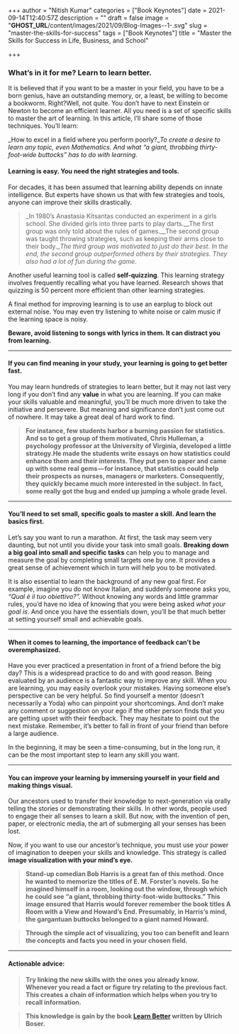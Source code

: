 +++
author = "Nitish Kumar"
categories = ["Book Keynotes"]
date = 2021-09-14T12:40:57Z
description = ""
draft = false
image = "__GHOST_URL__/content/images/2021/09/Blog-Images--1-.svg"
slug = "master-the-skills-for-success"
tags = ["Book Keynotes"]
title = "Master the Skills for Success in Life, Business, and School"

+++


### What’s in it for me? Learn to learn better.

It is believed that if you want to be a master in your field, you have to be a born genius, have an outstanding memory, or, a least, be willing to become a bookworm. Right?Well, not quite. You don’t have to next Einstein or Newton to become an efficient learner. All you need is a set of specific skills to master the art of learning. In this article, I’ll share some of those techniques. You’ll learn:

_How to excel in a field where you perform poorly?__To create a desire to learn any topic, even Mathematics._ _And what “a giant, throbbing thirty-foot-wide buttocks” has to do with learning._

#### Learning is easy. You need the right strategies and tools.

For decades, it has been assumed that learning ability depends on innate intelligence. But experts have shown us that with few strategies and tools, anyone can improve their skills drastically.

> _In 1980’s Anastasia Kitsantas conducted an experiment in a girls school. She divided girls into three parts to play darts.__The first group was only told about the rules of games.__The second group was taught throwing strategies, such as keeping their arms close to their body.__The third group was motivated to just do their best._ _In the end, the second group outperformed others by their strategies. They also had a lot of fun during the game._

Another useful learning tool is called **self-quizzing**. This learning strategy involves frequently recalling what you have learned. Research shows that quizzing is 50 percent more efficient than other learning strategies.

A final method for improving learning is to use an earplug to block out external noise. You may even try listening to white noise or calm music if the learning space is noisy.

**Beware, avoid listening to songs with lyrics in them. It can distract you from learning.**

---

#### If you can find meaning in your study, your learning is going to get better fast.

You may learn hundreds of strategies to learn better, but it may not last very long if you don’t find any **value** in what you are learning. If you can make your skills valuable and meaningful, you’ll be much more driven to take the initiative and persevere. But meaning and significance don’t just come out of nowhere. It may take a great deal of hard work to find.

> __For instance, few students harbor a burning passion for statistics. And so to get a group of them motivated, Chris Hulleman, a psychology professor at the University of Virginia, developed a little strategy.He made the students write essays on how statistics could enhance them and their interests. They put pen to paper and came up with some real gems — for instance, that statistics could help their prospects as nurses, managers or marketers. Consequently, they quickly became much more interested in the subject. In fact, some really got the bug and ended up jumping a whole grade level.__

---

#### You’ll need to set small, specific goals to master a skill. And learn the basics first.

Let’s say you want to run a marathon. At first, the task may seem very daunting, but not until you divide your task into small goals. **Breaking down a big goal into small and specific tasks** can help you to manage and measure the goal by completing small targets one by one. It provides a great sense of achievement which in turn will help you to be motivated.

It is also essential to learn the background of any new goal first. For example, imagine you do not know Italian, and suddenly someone asks you, _“Qual è il tuo obiettivo?”._ Without knowing any words and little grammar rules, you’d have no idea of knowing that you were being asked _what your goal is_. And once you have the essentials down, you’ll be that much better at setting yourself small and achievable goals.

---

#### When it comes to learning, the importance of feedback can’t be overemphasized.

Have you ever practiced a presentation in front of a friend before the big day? This is a widespread practice to do and with good reason. Being evaluated by an audience is a fantastic way to improve any skill. When you are learning, you may easily overlook your mistakes. Having someone else’s perspective can be very helpful. So find yourself a mentor (doesn’t necessarily a Yoda) who can pinpoint your shortcomings. And don’t make any comment or suggestion on your ego if the other person finds that you are getting upset with their feedback. They may hesitate to point out the next mistake. Remember, it’s better to fall in front of your friend than before a large audience.

In the beginning, it may be seen a time-consuming, but in the long run, it can be the most important step to learn any skill you want.

---

#### You can improve your learning by immersing yourself in your field and making things visual.

Our ancestors used to transfer their knowledge to next-generation via orally telling the stories or demonstrating their skills. In other words, people used to engage their all senses to learn a skill. But now, with the invention of pen, paper, or electronic media, the art of submerging all your senses has been lost.

Now, if you want to use our ancestor’s technique, you must use your power of imagination to deepen your skills and knowledge. This strategy is called **image visualization with your mind’s eye.**

> __Stand-up comedian Bob Harris is a great fan of this method. Once he wanted to memorize the titles of E. M. Forster’s novels. So he imagined himself in a room, looking out the window, through which he could see “a giant, throbbing thirty-foot-wide buttocks.” This image ensured that Harris would forever remember the book titles A Room with a View and Howard’s End. Presumably, in Harris’s mind, the gargantuan buttocks belonged to a giant named Howard.__

> __Through the simple act of visualizing, you too can benefit and learn the concepts and facts you need in your chosen field.__

---

#### Actionable advice:

> __Try linking the new skills with the ones you already know. Whenever you read a fact or figure try relating to the previous fact. This creates a chain of information which helps when you try to recall information.__

> __This knowledge is gain by the book [Learn Better](https://amzn.to/3EhmMMk) written by Ulrich Boser.__

